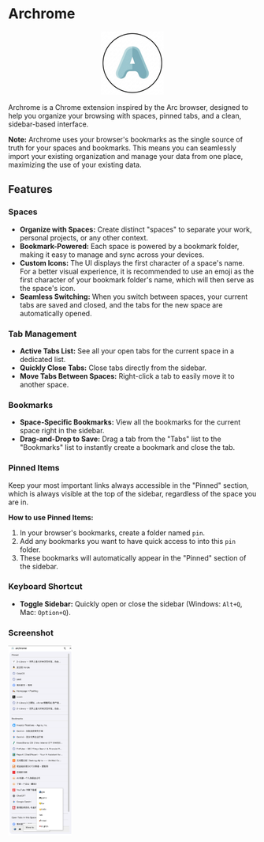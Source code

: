 # Archrome

<p align="center">
  <img src="icons/icon128.png" width="128">
</p>

Archrome is a Chrome extension inspired by the Arc browser, designed to help you organize your browsing with spaces, pinned tabs, and a clean, sidebar-based interface.

**Note:** Archrome uses your browser's bookmarks as the single source of truth for your spaces and bookmarks. This means you can seamlessly import your existing organization and manage your data from one place, maximizing the use of your existing data.

## Features

### Spaces

*   **Organize with Spaces:** Create distinct "spaces" to separate your work, personal projects, or any other context.
*   **Bookmark-Powered:** Each space is powered by a bookmark folder, making it easy to manage and sync across your devices.
*   **Custom Icons:** The UI displays the first character of a space's name. For a better visual experience, it is recommended to use an emoji as the first character of your bookmark folder's name, which will then serve as the space's icon.
*   **Seamless Switching:** When you switch between spaces, your current tabs are saved and closed, and the tabs for the new space are automatically opened.

### Tab Management

*   **Active Tabs List:** See all your open tabs for the current space in a dedicated list.
*   **Quickly Close Tabs:** Close tabs directly from the sidebar.
*   **Move Tabs Between Spaces:** Right-click a tab to easily move it to another space.

### Bookmarks

*   **Space-Specific Bookmarks:** View all the bookmarks for the current space right in the sidebar.
*   **Drag-and-Drop to Save:** Drag a tab from the "Tabs" list to the "Bookmarks" list to instantly create a bookmark and close the tab.

### Pinned Items

Keep your most important links always accessible in the "Pinned" section, which is always visible at the top of the sidebar, regardless of the space you are in.

**How to use Pinned Items:**

1.  In your browser's bookmarks, create a folder named `pin`.
2.  Add any bookmarks you want to have quick access to into this `pin` folder.
3.  These bookmarks will automatically appear in the "Pinned" section of the sidebar.

### Keyboard Shortcut

*   **Toggle Sidebar:** Quickly open or close the sidebar (Windows: `Alt+Q`, Mac: `Option+Q`).
### Screenshot
<p>
  <img src="screenshot/1.png" width="128">
</p>